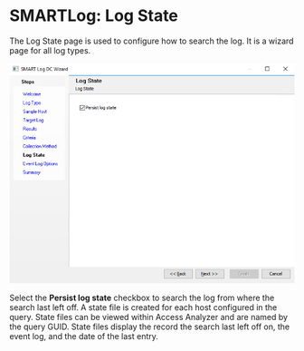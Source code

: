 # SMARTLog: Log State

The Log State page is used to configure how to search the log. It is a wizard page for all log types.

![SMART Log DC Wizard Log State page](/static/img/product_docs/accessanalyzer/accessanalyzer/enterpriseauditor/admin/datacollector/smartlog/logstate.png)

Select the __Persist log state__ checkbox to search the log from where the search last left off. A state file is created for each host configured in the query. State files can be viewed within Access Analyzer and are named by the query GUID. State files display the record the search last left off on, the event log, and the date of the last entry.
